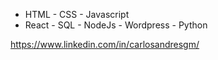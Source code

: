 
- HTML - CSS - Javascript
- React - SQL - NodeJs - Wordpress - Python



https://www.linkedin.com/in/carlosandresgm/

